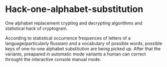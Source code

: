 # Hack-one-alphabet-substitution
One alphabet replacement crypting and decrypting algorithms and statistical hack of cryptogram.

According to statistical occurrence frequences of letters of a language(particularly Russian) and a vocabulary of possible words, possible keys of one-to-one alphabet substitution are being picked up. After that the variants, preapared in automatic mode variants a human can correct throught the interactive console manual mode.

